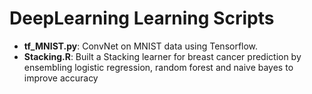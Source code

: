 # DeepLearning Learning Scripts

 - **tf_MNIST.py**: ConvNet on MNIST data using Tensorflow.
 - **Stacking.R**: Built a Stacking learner for breast cancer prediction  by ensembling logistic regression, random forest and naive bayes to improve accuracy




